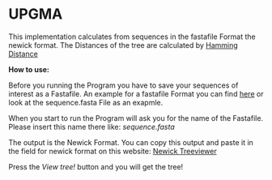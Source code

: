 # **UPGMA**


This implementation calculates from sequences in the fastafile Format the newick format. The Distances of the tree are calculated by [Hamming Distance](https://en.wikipedia.org/wiki/Hamming_distance)

**How to use:**

Before you running the Program you have to save your sequences of interest as a Fastafile. An example for a fastafile Format you can find [here](http://www.cbs.dtu.dk/services/NetGene2/fasta.php) or look at the sequence.fasta File as an exapmle.

When you start to run the Program will ask you for the name of the Fastafile. Please insert this name there like: _sequence.fasta_

The output is the Newick Format. You can copy this output and paste it in the field for newick format on this website: [Newick Treeviewer](http://etetoolkit.org/treeview/)

Press the _View tree!_ button and you will get the tree!